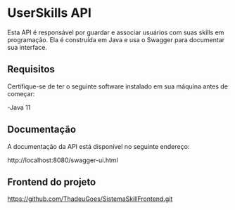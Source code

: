 # UserSkills API

Esta API é responsável por guardar e associar usuários com suas skills em programação. Ela é construída em Java e usa o Swagger para documentar sua interface.

## Requisitos

Certifique-se de ter o seguinte software instalado em sua máquina antes de começar:

-Java 11 

## Documentação

A documentação da API está disponível no seguinte endereço:

http://localhost:8080/swagger-ui.html

## Frontend do projeto

https://github.com/ThadeuGoes/SistemaSkillFrontend.git
